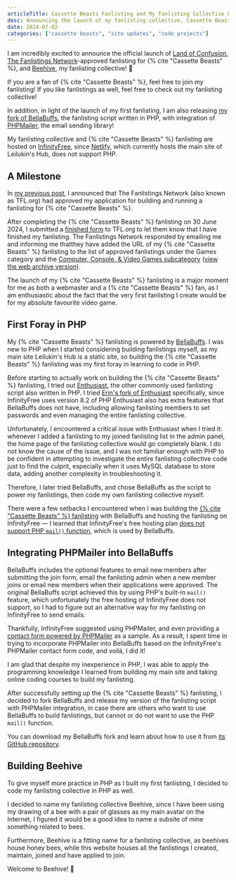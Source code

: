 ```yaml
---
articleTitle: Cassette Beasts Fanlisting and My Fanlisting Collective Launched
desc: Announcing the launch of my fanlisting collective, Cassette Beasts fanlisting and the release of my BellaBuffs fork.
date: 2024-07-02
categories: ["cassette beasts", "site updates", "code projects"]
---
```


I am incredibly excited to announce the official launch of [Land of Confusion](https://fan.leilukin.com/cassettebeasts), [The Fanlistings Network](https://thefanlistings.org/)-approved fanlisting for {% cite "Cassette Beasts" %}, and [Beehive](https://fan.leilukin.com), my fanlisting collective! 🥳

If you are a fan of {% cite "Cassette Beasts" %}, feel free to join my fanlisting! If you like fanlistings as well, feel free to check out my fanlisting collective!

In addition, in light of the launch of my first fanlisting, I am also releasing [my fork of BellaBuffs](/projects/code/bellabuffs-phpmailer), the fanlisting script written in PHP, with integration of [PHPMailer](https://github.com/PHPMailer/PHPMailer), the email sending library!

My fanlisting collective and {% cite "Cassette Beasts" %} fanlisting are hosted on [InfinityFree](https://www.infinityfree.com/), since [Netlify](https://www.netlify.com/), which currently hosts the main site of Leilukin's Hub, does not support PHP.

## A Milestone

In [my previous post](/blog/posts/2024-06-24-cassette-beasts-fanlisting-approved), I announced that The Fanlistings Network (also known as TFL.org) had approved my application for building and running a fanlisting for {% cite "Cassette Beasts" %}.

After completing the {% cite "Cassette Beasts" %} fanlisting on 30 June 2024, I submitted a [finished form](https://thefanlistings.org/finished.php) to TFL.org to let them know that I have finished my fanlisting. The Fanlistings Network responded by emailing me and informing me thatthey have added the URL of my {% cite "Cassette Beasts" %} fanlisting to the list of approved fanlistings under the Games category and the [Computer, Console, & Video Games subcategory](https://www.thefanlistings.org/browse.php?show=games&start=8) ([view the web archive version](https://web.archive.org/web/20240702062715/https://www.thefanlistings.org/browse.php?show=games&start=8)).


The launch of my  {% cite "Cassette Beasts" %}  fanlisting is a major moment for me as both a webmaster and a {% cite "Cassette Beasts" %} fan, as I am enthusiastic about the fact that the very first fanlisting I create would be for my absolute favourite video game.

## First Foray in PHP

My {% cite "Cassette Beasts" %} fanlisting is powered by [BellaBuffs](https://www.jemjabella.co.uk/scripts/bellabuffs/). I was new to PHP when I started considering building fanlistings myself, as my main site Leilukin's Hub is a static site, so building the {% cite "Cassette Beasts" %} fanlisting was my first foray in learning to code in PHP.

Before starting to actually work on building the {% cite "Cassette Beasts" %} fanlisting, I tried out [Enthusiast](https://scripts.indisguise.org/enthusiast/), the other commonly used fanlisting script also written in PHP. I tried [Erin's fork of Enthusiast](https://github.com/DudeThatsErin/enth) specifically, since InfinityFree uses version 8.2 of PHP Enthusiast also has extra features that BellaBuffs does not have, including allowing fanlisting members to set passwords and even managing the entire fanlisting collective.

Unfortunately, I encountered a critical issue with Enthusiast when I tried it: whenever I added a fanlisting to my joined fanlisting list in the admin panel, the home page of the fanlisting collective would go completely blank. I do not know the cause of the issue, and I was not familiar enough with PHP to be confident in attempting to investigate the entire fanlisting collective code just to find the culprit, especially when it uses MySQL database to store data, adding another complexity in troubleshooting it.

Therefore, I later tried BellaBuffs, and chose BellaBuffs as the script to power my fanlistings, then code my own fanlisting collective myself.

There were a few setbacks I encountered when I was building the [{% cite "Cassette Beasts" %} fanlisting](https://fan.leilukin.com/cassettebeasts) with BellaBuffs and hosting the fanlisting on InfinityFree — I learned that InfinityFree's free hosting plan [does not support PHP `mail()` function](https://forum.infinityfree.com/t/sending-email-from-your-website-php-mail/49242), which is used by BellaBuffs.

## Integrating PHPMailer into BellaBuffs

BellaBuffs includes the optional features to email new members after submitting the join form, email the fanlisting admin when a new member joins or email new members when their applications were approved. The original BellaBuffs script achieved this by using PHP's built-in `mail()` feature, which unfortunately the free hosting of InfinityFree does not support, so I had to figure out an alternative way for my fanlisting on InfinityFree to send emails.

Thankfully, InfinityFree suggested using PHPMailer, and even providing a [contact form powered by PHPMailer](https://github.com/InfinityFreeHosting/contactform) as a sample. As a result, I spent time in trying to incorporate PHPMailer into BellaBuffs based on the InfinityFree's PHPMailer contact form code, and voilà, I did it!

I am glad that despite my inexperience in PHP, I was able to apply the programming knowledge I learned from building my main site and taking online coding courses to build my fanlisting.

After successfully setting up the {% cite "Cassette Beasts" %} fanlisting, I decided to fork BellaBuffs and release my version of the fanlisting script with PHPMailer integration, in case there are others who want to use BellaBuffs to build fanlistings, but cannot or do not want to use the PHP `mail()` function.

You can download my BellaBuffs fork and learn about how to use it from [its GitHub repository](https://github.com/helenclx/BellaBuffs-PHPMailer).

## Building Beehive

To give myself more practice in PHP as I built my first fanlisting, I decided to code my fanlisting collective in PHP as well.

I decided to name my fanlisting collective Beehive, since I have been using my drawing of a bee with a pair of glasses as my main avatar on the Internet, I figured it would be a good idea to name a subsite of mine something related to bees.

Furthermore, Beehive is a fitting name for a fanlisting collective, as beehives house honey bees, while this website houses all the fanlistings I created, maintain, joined and have applied to join.

Welcome to Beehive! 🐝